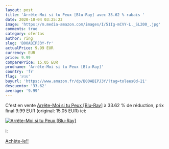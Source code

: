 ```yaml
---
layout: post
title: 'Arrête-Moi si tu Peux [Blu-Ray] avec 33.62 % rabais '
date: 2020-10-04 03:25:23
image: 'https://m.media-amazon.com/images/I/51Ig-mCVY-L._SL200_.jpg'
comments: true
category: ofertas
author: ring
slug: 'B00ABIPJ3Y-fr'
actualPrice: 9.99 EUR
currency: EUR
price: 9.99
comparePrice: 15.05 EUR
prodname: 'Arrête-Moi si tu Peux [Blu-Ray]'
country: 'fr'
flag: '🇫🇷'
buyurl: 'https://www.amazon.fr/dp/B00ABIPJ3Y/?tag=tolees0d-21'
descuento: '33.62'
average: '9.99'
---
```


C'est en vente [Arrête-Moi si tu Peux [Blu-Ray]](https://www.amazon.fr/dp/B00ABIPJ3Y/?tag=tolees0d-21)  à  33.62 % de réduction, prix final  9.99 EUR (original: 15.05 EUR) ici:

[![Arrête-Moi si tu Peux [Blu-Ray]](https://m.media-amazon.com/images/I/51Ig-mCVY-L._SL200_.jpg)](https://www.amazon.fr/dp/B00ABIPJ3Y/?tag=tolees0d-21)

ℹ️:


[Achète-le!!](https://www.amazon.fr/dp/B00ABIPJ3Y/?tag=tolees0d-21)
